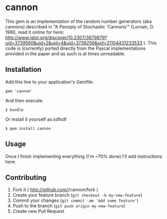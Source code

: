 # cannon

This gem is an implementation of the random number generators (aka cannons) described in "A Panoply of Stochastic 'Cannons'" (Lorrain, D. 1980, read it online for here: http://www.jstor.org/discover/10.2307/3679879?uid=3739560&uid=2&uid=4&uid=3739256&sid=21104431233533 ). This code is (currently) ported directly from the Pascal implementations provided in the paper and as such is at times unreadable. 

## Installation

Add this line to your application's Gemfile:

    gem 'cannon'

And then execute:

    $ bundle

Or install it yourself as:sdfsdf

    $ gem install cannon

## Usage

Once I finish implementing everything (I'm ~70% done) I'll add instructions here. 

## Contributing

1. Fork it ( http://github.com/<my-github-username>/cannon/fork )
2. Create your feature branch (`git checkout -b my-new-feature`)
3. Commit your changes (`git commit -am 'Add some feature'`)
4. Push to the branch (`git push origin my-new-feature`)
5. Create new Pull Request
